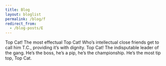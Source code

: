 ```yaml
---
title: Blog
layout: bloglist
permalink: /blog/f
redirect_from:
  - /blog-posts/E
---
```

Top Cat! The most effectual Top Cat! Who’s intellectual close friends get to call him T.C., providing it’s with dignity. Top Cat! The indisputable leader of the gang. He’s the boss, he’s a pip, he’s the championship. He’s the most tip top, Top Cat.
